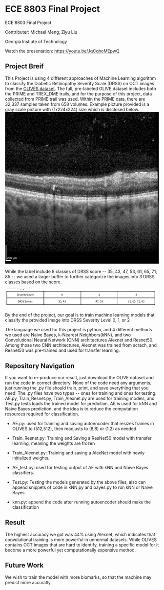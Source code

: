 # ECE 8803 Final Project 
ECE 8803 Final Project 

Contributer: Michael Meng, Ziyu Liu

Georgia Instiute of Technology

Watch the presentation: https://youtu.be/JqCqhoMEpwQ

## Project Breif 
This Project is using 4 different approaches of Machine Learning algorithm to classify the Diabetic Retinopathy Severity Scale (DRSS) on OCT images from the [OLIVES dataset](https://arxiv.org/pdf/2209.11195.pdf). The full, pre-labeled OLIVE dataset includes both the PRIME and TREX_DME trails, and for the purpose of this project, data collected from PRIME trail was used. Within the PRIME data, there are 32,337 samples taken from 658 volumes. Example picture provided is a gray scale picture with (1x224x224) size which is disclosed below.
![example_OCT](0.png)

While the label include 8 classes of DRSS score -- 35, 43, 47, 53, 61, 65, 71, 85 -- we used a larger buffer to further categorize the images into 3 DRSS classes based on the score. 

![DRSS_classify_pic](DRSS_classify.png)

By the end of the project, our goal is to train machine learning models that classify the provided image into DRSS Severity Level 0, 1, or 2

The language we used for this project is python, and 4 different methods we used are Naive Bayes, k-Nearest Neighbors(kNN), and two Convolutional Neural Network (CNN) architectures Alexnet and Resnet50. Among those two CNN architectures, Alexnet was trained from scrach, and Resnet50 was pre-trained and used for transfer learning. 

## Repository Navigation
If you want to re-produce our result, just download the OLIVE dataset and run the code in correct directory. 
None of the code need any arguments, just running the .py file should train, print, and save everything that you need! The .py files have two types -- ones for training and ones for testing. AE.py, Train_Resnet.py, Train_Alexnet.py are used for training models, and Test.py tests loads the trained model for prediction. AE is used for kNN and Naive Bayes prediction, and the idea is to reduce the computation resources required for classification. 

- AE.py: used for training and saving autoencoder that resizes frames in OLIVES to (512,512), then readjusts to (8,8) or (1,2) as needed.

- Train_Resnet.py: Training and Saving a ResNet50 model with transfer learning, meaning the weights are frozen

- Train_Alexnet.py: Training and saving a AlexNet model with newly initialized weights.

- AE_test.py: used for testing output of AE with kNN and Naive Bayes classifiers.

- Test.py: Testing the models generated by the above files, also can append snippets of code in kNN.py and bayes.py to run kNN or Naive Bayes.

- knn.py: append the code after running autoencoder should make the classification

## Result 
The highest accuracy we got was 44% using Alexnet, which indicates that convolutional training is more powerful in unnormal datasets. While OLIVES contains OCT images that are hard to identify, training a specific model for it become a more powerful yet computationally expensive method. 

## Future Work
We wish to train the model with more biomarks, so that the machine may predict more accuratly. 

